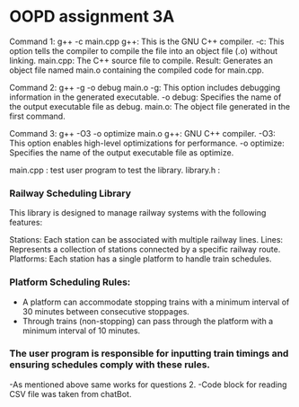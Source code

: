 # OOPD assignment 3A
Command 1: g++ -c main.cpp
g++: This is the GNU C++ compiler.
-c: This option tells the compiler to compile the file into an object file (.o) without linking.
main.cpp: The C++ source file to compile.
Result: Generates an object file named main.o containing the compiled code for main.cpp.

Command 2: g++ -g -o debug main.o
-g: This option includes debugging information in the generated executable.
-o debug: Specifies the name of the output executable file as debug.
main.o: The object file generated in the first command.

Command 3: g++ -O3 -o optimize main.o
g++: GNU C++ compiler.
-O3: This option enables high-level optimizations for performance.
-o optimize: Specifies the name of the output executable file as optimize.

main.cpp : test user program to test the library.
library.h : 
### Railway Scheduling Library

This library is designed to manage railway systems with the following features:

Stations: Each station can be associated with multiple railway lines.
Lines: Represents a collection of stations connected by a specific railway route.
Platforms: Each station has a single platform to handle train schedules.

### Platform Scheduling Rules:
- A platform can accommodate stopping trains with a minimum interval of 30 minutes between consecutive stoppages.
- Through trains (non-stopping) can pass through the platform with a minimum interval of 10 minutes.

### The user program is responsible for inputting train timings and ensuring schedules comply with these rules.

-As mentioned above same works for questions 2.
-Code block for reading CSV file was taken from chatBot.